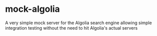 # mock-algolia
A very simple mock server for the Algolia search engine allowing simple integration testing without the need to hit Algolia's actual servers
